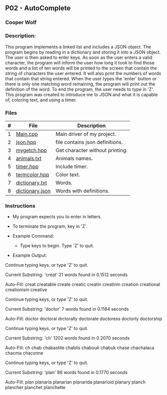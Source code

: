 ## P02 - AutoComplete
### Cooper Wolf
### Description:

This program implements a linked list and includes a JSON object. The program begins
by reading in a dictionary and storing it into a JSON object. The user is then 
asked to enter keys. As soon as the user enters a valid character, the program will
inform the user how long it took to find those words and a list of ten words 
will be printed to the screen that contain the string of characters the user entered. 
It will also print the numbers of words that contain that string entered. When the 
user types the 'enter' button or there is only one matching word remaining, the program
will print out the definition of the word. To end the program, the user needs to type
in 'Z'. This program was created to introduce me to JSON and what it is capable of,
coloring text, and using a timer. 

### Files

|   #   | File             | Description                                            |
| :---: | ---------------- | --------------------------------------------------     |
|   1   |    [Main.cpp](https://github.com/Coop-Wolf/3013-Algorithms/blob/main/Assignments/P02/main.cpp)      | Main driver of my project.                     |
|   2   |    [json.hpp](https://github.com/Coop-Wolf/3013-Algorithms/blob/main/Assignments/P02/json.hpp)      | file contains json definitions.                |
|   3   |    [mygetch.hpp](https://github.com/Coop-Wolf/3013-Algorithms/blob/main/Assignments/P02/mygetch.hpp)   | Get character without printing.                |
|   4   |    [animals.txt](https://github.com/Coop-Wolf/3013-Algorithms/blob/main/Assignments/P02/animals.txt)   | Animals names.                                 |
|   5   |    [timer.hpp](https://github.com/Coop-Wolf/3013-Algorithms/blob/main/Assignments/P02/timer.hpp)     | Include timer.                                 |
|   6   |    [termcolor.hpp](https://github.com/Coop-Wolf/3013-Algorithms/blob/main/Assignments/P02/termcolor.hpp) | Color text.                                    |
|   7   |    [dictionary.txt](https://github.com/Coop-Wolf/3013-Algorithms/blob/main/Assignments/P02/dictionary.txt)    | Words.                                     |
|   8   |    [dictionary.json](https://github.com/Coop-Wolf/3013-Algorithms/blob/main/Assignments/P02/dictionary.json)   | Words with definitions.                    |

### Instructions

- My program expects you to enter in letters.
- To terminate the program, key in 'Z'.

- Example Command:
    - Type keys to begin. Type 'Z' to quit.

- Example Output:

Continue typing keys, or type 'Z' to quit.

Current Substring: 'creat'
21 words found in 0.1512 seconds

Auto-Fill:
creat creatable create creatic creatin creatinin
creation creational creationism creative 



Continue typing keys, or type 'Z' to quit.

Current Substring: 'doctor'
7 words found in 0.1184 seconds

Auto-Fill:
doctor doctoral drctorally doctorate doctoress
doctorly doctorship



Continue typing keys, or type 'Z' to quit.

Current Substring: 'ch'
1202 words found in 0.2070 seconds

Auto-Fill:
ch chab chabastite chablis chabouk chabuk chase
chachalaca chacma chaconne



Continue typing keys, or type 'Z' to quit.

Current Substring: 'plan'
86 words found in 0.1770 seconds

Auto-Fill:
plan planaria planarian planarida planarioid planary
planch plancher planchet planchette